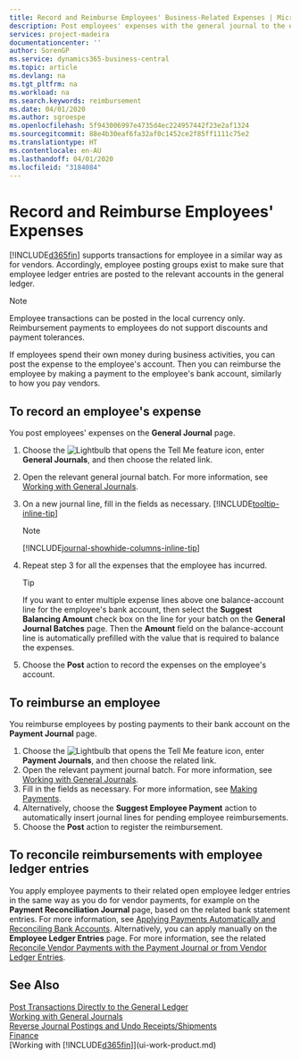 ```yaml
---
title: Record and Reimburse Employees' Business-Related Expenses | Microsoft Docs
description: Post employees' expenses with the general journal to the employee's account and later post a payment to the employee's bank account to reimburse for the business-related expense.
services: project-madeira
documentationcenter: ''
author: SorenGP
ms.service: dynamics365-business-central
ms.topic: article
ms.devlang: na
ms.tgt_pltfrm: na
ms.workload: na
ms.search.keywords: reimbursement
ms.date: 04/01/2020
ms.author: sgroespe
ms.openlocfilehash: 5f943006997e4735d4ec224957442f23e2af1324
ms.sourcegitcommit: 88e4b30eaf6fa32af0c1452ce2f85ff1111c75e2
ms.translationtype: HT
ms.contentlocale: en-AU
ms.lasthandoff: 04/01/2020
ms.locfileid: "3184084"
---
```

# <a name="record-and-reimburse-employees-expenses"></a>Record and Reimburse Employees' Expenses
[!INCLUDE[d365fin](includes/d365fin_md.md)] supports transactions for employee in a similar way as for vendors. Accordingly, employee posting groups exist to make sure that employee ledger entries are posted to the relevant accounts in the general ledger.

> [!NOTE]  
> Employee transactions can be posted in the local currency only. Reimbursement payments to employees do not support discounts and payment tolerances.

If employees spend their own money during business activities, you can post the expense to the employee's account. Then you can reimburse the employee by making a payment to the employee's bank account, similarly to how you pay vendors.

## <a name="to-record-an-employees-expense"></a>To record an employee's expense
You post employees' expenses on the **General Journal** page.
1. Choose the ![Lightbulb that opens the Tell Me feature](media/ui-search/search_small.png "Tell me what you want to do") icon, enter **General Journals**, and then choose the related link.
2. Open the relevant general journal batch. For more information, see [Working with General Journals](ui-work-general-journals.md).
3. On a new journal line, fill in the fields as necessary. [!INCLUDE[tooltip-inline-tip](includes/tooltip-inline-tip_md.md)]    

    > [!NOTE]
    > [!INCLUDE[journal-showhide-columns-inline-tip](includes/journal-showhide-columns-inline-tip.md)]
4. Repeat step 3 for all the expenses that the employee has incurred.

    > [!TIP]  
    > If you want to enter multiple expense lines above one balance-account line for the employee's bank account, then select the **Suggest Balancing Amount** check box on the line for your batch on the **General Journal Batches** page. Then the **Amount** field on the balance-account line is automatically prefilled with the value that is required to balance the expenses.
5. Choose the **Post** action to record the expenses on the employee's account.

## <a name="to-reimburse-an-employee"></a>To reimburse an employee
You reimburse employees by posting payments to their bank account on the **Payment Journal** page.
1. Choose the ![Lightbulb that opens the Tell Me feature](media/ui-search/search_small.png "Tell me what you want to do") icon, enter **Payment Journals**, and then choose the related link.
2. Open the relevant payment journal batch. For more information, see [Working with General Journals](ui-work-general-journals.md).
3. Fill in the fields as necessary. For more information, see [Making Payments](payables-make-payments.md).
4. Alternatively, choose the **Suggest Employee Payment** action to automatically insert journal lines for pending employee reimbursements.
5. Choose the **Post** action to register the reimbursement.  

## <a name="to-reconcile-reimbursements-with-employee-ledger-entries"></a>To reconcile reimbursements with employee ledger entries
You apply employee payments to their related open employee ledger entries in the same way as you do for vendor payments, for example on the **Payment Reconciliation Journal** page, based on the related bank statement entries. For more information, see [Applying Payments Automatically and Reconciling Bank Accounts](receivables-apply-payments-auto-reconcile-bank-accounts.md). Alternatively, you can apply manually on the **Employee Ledger Entries** page. For more information, see the related [Reconcile Vendor Payments with the Payment Journal or from Vendor Ledger Entries](payables-how-apply-purchase-transactions-manually.md).  

## <a name="see-also"></a>See Also
[Post Transactions Directly to the General Ledger](finance-how-post-transactions-directly.md)  
[Working with General Journals](ui-work-general-journals.md)  
[Reverse Journal Postings and Undo Receipts/Shipments](finance-how-reverse-journal-posting.md)  
[Finance](finance.md)  
[Working with [!INCLUDE[d365fin](includes/d365fin_md.md)]](ui-work-product.md)  
